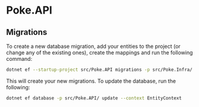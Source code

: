 # Poke.API

## Migrations
To create a new database migration, add your entities to the project (or change
any of the existing ones), create the mappings and run the following command:

```bash
dotnet ef --startup-project src/Poke.API migrations -p src/Poke.Infra/ add CreatePokemon --context EntityContext
```

This will create your new migrations. To update the database, run the following:

```bash
dotnet ef database -p src/Poke.API/ update --context EntityContext
```
